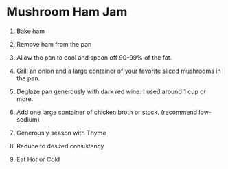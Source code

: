 
# Mushroom Ham Jam

1. Bake ham

2. Remove ham from the pan

3. Allow the pan to cool and spoon off 90-99% of the fat.

4. Grill an onion and a large container of your favorite sliced mushrooms in the pan.

5. Deglaze pan generously with dark red wine. I used around 1 cup or more.

6. Add one large container of chicken broth or stock. (recommend low-sodium)

7. Generously season with Thyme

8. Reduce to desired consistency 

9. Eat Hot or Cold
